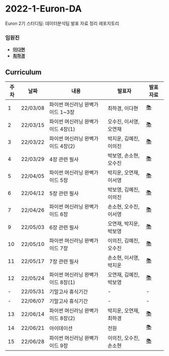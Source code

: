 # 2022-1-Euron-DA
Euron 2기 스터디팀: 데이터분석팀 발표 자료 정리 레포지토리

### 임원진   
- **[이다현](https://github.com/hopebii)**
- **[최하경](https://github.com/FleurHwai)**

## Curriculum

| 주차 | 날짜 | 내용 | 발표자 | 발표 자료|
|---|---|---|---|---|
|1|22/03/08|파이썬 머신러닝 완벽가이드 1~3장|최하경, 이다현|[📚](DA_week1.pdf)|
|2|22/03/15|파이썬 머신러닝 완벽가이드 4장(1)|오수진, 이서영, 오연재|[📚](DA_week2.pdf)|
|3|22/03/22|파이썬 머신러닝 완벽가이드 4장(2) | 박지운, 김예진, 이의진|[📚](DA_week3.pdf)|
|4|22/03/29|4장 관련 필사|박보영, 손소현, 오수진|[📚](DA_week4.pdf)|
|5|22/04/05|파이썬 머신러닝 완벽가이드 5장|박지운, 오연재, 이서영|[📚](DA_week5.pdf)|
|6|22/04/12|5장 관련 필사|박보영, 김예진, 이의진|[📚](DA_week6.pdf)|
|7|22/04/26|파이썬 머신러닝 완벽가이드 6장| 손소현, 오수진, 이서영|[📚](DA_week7.pdf)|
|9|22/05/03|6장 관련 필사|오연재, 박지운, 박보영|[📚](DA_week9.pdf)|
|10|22/05/10|파이썬 머신러닝 완벽가이드 7장|이의진, 김예진, 오수진|[📚](DA_week10.pdf)|
|11|22/05/17|7장 관련 필사|손소현, 이서영, 박지운|[📚](DA_week11.pdf)|
|12|22/05/24|파이썬 머신러닝 완벽가이드 8장(1)|오연재, 김예진, 박보영|[📚](DA_week12.pdf)|
|-|22/05/31|기말고사 휴식기간|-|-|
|-|22/06/07|기말고사 휴식기간|-|-|
|13|22/06/14|파이썬 머신러닝 완벽가이드 8장(2)|박지운, 오연재, 최하경|[📚](DA_week13.pdf)|
|14|22/06/21|아이데이션|전원|[📚]()|
|15|22/06/28|파이썬 머신러닝 완벽가이드 9장|이의진, 오수진, 손소현|[📚]()|

